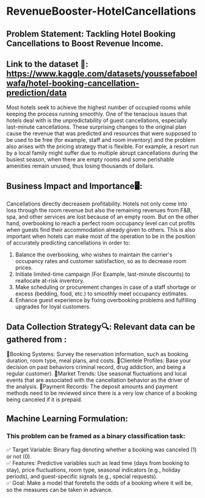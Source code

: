 # RevenueBooster-HotelCancellations

## Problem Statement: Tackling Hotel Booking Cancellations to Boost Revenue Income.

## Link to the dataset 📂: https://www.kaggle.com/datasets/youssefaboelwafa/hotel-booking-cancellation-prediction/data  

Most hotels seek to achieve the highest number of occupied rooms while keeping the process running smoothly. One of the tenacious issues that hotels deal with is the unpredictability of guest cancellations, especially last-minute cancellations. These surprising changes to the original plan cause the revenue that was predicted and resources that were supposed to be used to be free (for example, staff and room inventory) and the problem also arises with the pricing strategy that is flexible. For example, a resort run by a local family might suffer due to multiple abrupt cancellations during the busiest season, when there are empty rooms and some perishable amenities remain unused, thus losing thousands of dollars.

## Business Impact and Importance🖥️:

Cancellations directly decreasem profitability. Hotels not only come into loss through the room revenue but also the remaining revenues from F&B, spa, and other services are lost because of an empty room. But on the other hand, overbooking to reach a perfect room occupancy level can cut profits when guests find their accommodation already given to others. This is also important when hotels can make most of the operation to be in the position of accurately predicting cancellations in order to:

1. Balance the overbooking, who wishes to maintain the carrier's occupancy rates and customer satisfaction, so as to decrease room prices.
2. Initiate limited-time campaign (For Example, last-minute discounts) to reallocate at-risk inventory.
3. Make scheduling or procurement changes in case of a staff shortage or excess (bedding, food, etc.) to smoothly meet occupancy estimates.
4. Enhance guest experience by fixing overbooking problems and fulfilling upgrades for loyal customers.

## Data Collection Strategy🔍: Relevant data can be gathered from :

🔸Booking Systems: Survey the reservation information, such as booking duration, room type, meal plans, and costs.
🔸Clientele Profiles: Base your decision on past behaviors criminal record, drug addiction, and being a regular customer).
🔸Market Trends: Use seasonal fluctuations and local events that are associated with the cancellation behavior as the driver of the analysis.
🔸Payment Records: The deposit amounts and payment methods need to be reviewed since there is a very low chance of a booking being canceled if it is prepaid.

## Machine Learning Formulation:

### This problem can be framed as a binary classification task:  
✅ Target Variable: Binary flag denoting whether a booking was canceled (1) or not (0).  
✅ Features: Predictive variables such as lead time (days from booking to stay), price fluctuations, room type, seasonal indicators (e.g., holiday periods), and guest-specific signals (e.g., special requests).  
✅ Goal: Make a model that foretells the odds of a booking where it will be, so the measures can be taken in advance.
